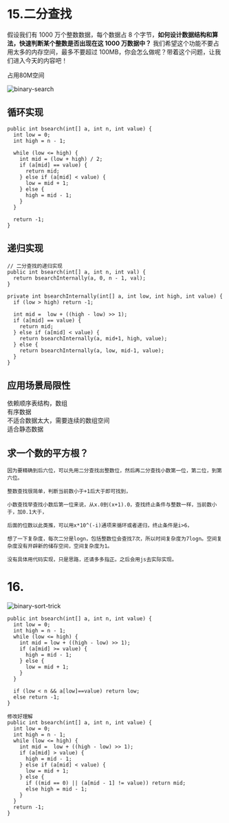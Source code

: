 # 15.二分查找
<p>假设我们有 1000 万个整数数据，每个数据占 8 个字节，<strong><span class="orange">如何设计数据结构和算法，快速判断某个整数是否出现在这 1000 万数据中？</span></strong> 我们希望这个功能不要占用太多的内存空间，最多不要超过 100MB，你会怎么做呢？带着这个问题，让我们进入今天的内容吧！</p>
占用80M空间  

![binary-search](https://github.com/xaoduer/learning/blob/master/algorithm/dataalgorithm/imgs/)

## 循环实现
```
public int bsearch(int[] a, int n, int value) {
  int low = 0;
  int high = n - 1;

  while (low <= high) {
    int mid = (low + high) / 2;
    if (a[mid] == value) {
      return mid;
    } else if (a[mid] < value) {
      low = mid + 1;
    } else {
      high = mid - 1;
    }
  }

  return -1;
}
```
## 递归实现
```
// 二分查找的递归实现
public int bsearch(int[] a, int n, int val) {
  return bsearchInternally(a, 0, n - 1, val);
}

private int bsearchInternally(int[] a, int low, int high, int value) {
  if (low > high) return -1;

  int mid =  low + ((high - low) >> 1);
  if (a[mid] == value) {
    return mid;
  } else if (a[mid] < value) {
    return bsearchInternally(a, mid+1, high, value);
  } else {
    return bsearchInternally(a, low, mid-1, value);
  }
}
```
## 应用场景局限性
依赖顺序表结构，数组  
有序数据  
不适合数据太大，需要连续的数组空间  
适合静态数据  

## 求一个数的平方根？
```
因为要精确到后六位，可以先用二分查找出整数位，然后再二分查找小数第一位，第二位，到第六位。

整数查找很简单，判断当前数小于+1后大于即可找到，

小数查找举查找小数后第一位来说，从x.0到(x+1).0，查找终止条件与整数一样，当前数小于，加0.1大于，

后面的位数以此类推，可以用x*10^(-i)通项来循环或者递归，终止条件是i>6，

想了一下复杂度，每次二分是logn，包括整数位会查找7次，所以时间复杂度为7logn。空间复杂度没有开辟新的储存空间，空间复杂度为1。

没有具体用代码实现，只是思路，还请多多指正。之后会用js去实际实现。
```

# 16.
![binary-sort-trick]()

```
public int bsearch(int[] a, int n, int value) {
  int low = 0;
  int high = n - 1;
  while (low <= high) {
    int mid = low + ((high - low) >> 1);
    if (a[mid] >= value) {
      high = mid - 1;
    } else {
      low = mid + 1;
    }
  }

  if (low < n && a[low]==value) return low;
  else return -1;
}

修改好理解
public int bsearch(int[] a, int n, int value) {
  int low = 0;
  int high = n - 1;
  while (low <= high) {
    int mid =  low + ((high - low) >> 1);
    if (a[mid] > value) {
      high = mid - 1;
    } else if (a[mid] < value) {
      low = mid + 1;
    } else {
      if ((mid == 0) || (a[mid - 1] != value)) return mid;
      else high = mid - 1;
    }
  }
  return -1;
}

```

